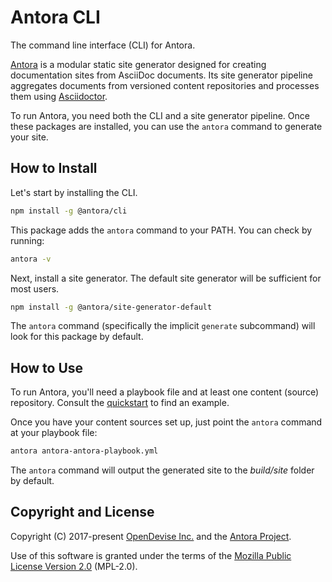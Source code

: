 # Antora CLI

The command line interface (CLI) for Antora.

[Antora](https://antora.org) is a modular static site generator designed for creating documentation sites from AsciiDoc documents.
Its site generator pipeline aggregates documents from versioned content repositories and processes them using [Asciidoctor](https://asciidoctor.org).

To run Antora, you need both the CLI and a site generator pipeline.
Once these packages are installed, you can use the `antora` command to generate your site.

## How to Install

Let's start by installing the CLI.

```sh
npm install -g @antora/cli
```

This package adds the `antora` command to your PATH.
You can check by running:

```sh
antora -v
```

Next, install a site generator.
The default site generator will be sufficient for most users.

```sh
npm install -g @antora/site-generator-default
```

The `antora` command (specifically the implicit `generate` subcommand) will look for this package by default.

## How to Use

To run Antora, you'll need a playbook file and at least one content (source) repository.
Consult the [quickstart](https://docs.antora.org/antora/latest/install-and-run-quickstart/) to find an example.

Once you have your content sources set up, just point the `antora` command at your playbook file:

```sh
antora antora-antora-playbook.yml
```

The `antora` command will output the generated site to the _build/site_ folder by default.

## Copyright and License

Copyright (C) 2017-present [OpenDevise Inc.](https://opendevise.com) and the [Antora Project](https://antora.org).

Use of this software is granted under the terms of the [Mozilla Public License Version 2.0](https://www.mozilla.org/en-US/MPL/2.0/) (MPL-2.0).
